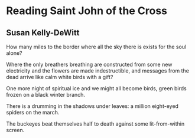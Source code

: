 # Reading Saint John of the Cross
## Susan Kelly-DeWitt
How many miles to the border
where all the sky there is
exists for the soul alone?

Where the only breathers
breathing are constructed
from some new electricity
and the flowers are made
indestructible, and messages
from the dead arrive like calm
white birds with a gift?

One more night of spiritual
ice and we might all become
birds, green birds frozen
on a black winter branch.

There is a drumming in the shadows
under leaves: a million eight-eyed
spiders on the march.

The buckeyes beat themselves
half to death against
some lit-from-within screen.